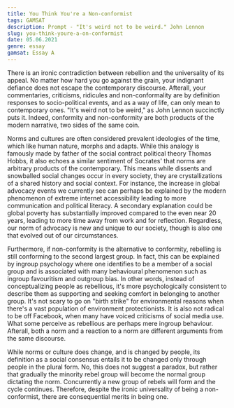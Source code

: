 ```yaml
---
title: You Think You're a Non-conformist
tags: GAMSAT
description: Prompt - "It's weird not to be weird." John Lennon
slug: you-think-youre-a-on-conformist
date: 05.06.2021
genre: essay
gamsat: Essay A
---
```


There is an ironic contradiction between rebellion and the universality of its appeal. No matter how hard you go against the grain, your indignant defiance does not escape the contemporary discourse. Afterall, your commentaries, criticisms, ridicules and non-conformality are by definition responses to socio-political events, and as a way of life, can only mean to contemporary ones. "It's weird not to be weird," as John Lennon succinctly puts it. Indeed, conformity and non-conformity are both products of the modern narrative, two sides of the same coin.

Norms and cultures are often considered prevalent ideologies of the time, which like human nature, morphs and adapts. While this analogy is famously made by father of the social contract political theory Thomas Hobbs, it also echoes a similar sentiment of Socrates' that norms are arbitrary products of the contemporary. This means while dissents and snowballed social changes occur in every society, they are crystallizations of a shared history and social context. For instance, the increase in global advocacy events we currently see can perhaps be explained by the modern phenomenon of extreme internet accessibility leading to more communication and political literacy. A secondary explanation could be global poverty has substantially improved compared to the even near 20 years, leading to more time away from work and for reflection. Regardless, our norm of advocacy is new and unique to our society, though is also one that evolved out of our circumstances.  

Furthermore, if non-conformity is the alternative to conformity, rebelling is still conforming to the second largest group. In fact, this can be explained by ingroup psychology where one identifies to be a member of a social group and is associated with many behavioural phenomenon such as ingroup favouritism and outgroup bias. In other words, instead of conceptualizing people as rebellious, it's more psychologically consistent to describe them as supporting and seeking comfort in belonging to another group. It's not scary to go on "birth strike" for environmental reasons when there's a vast population of environment protectionists. It is also not radical to be off Facebook, when many have voiced criticisms of social media use. What some perceive as rebellious are perhaps mere ingroup behaviour. Afterall, both a norm and a reaction to a norm are different arguments from the same discourse.

While norms or culture does change, and is changed by people, its definition as a social consensus entails it to be changed only through people in the plural form. No, this does not suggest a paradox, but rather that gradually the minority rebel group will become the normal group dictating the norm. Concurrently a new group of rebels will form and the cycle continues. Therefore, despite the ironic universality of being a non-conformist, there are consequential merits in being one. 


